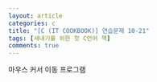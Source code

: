 ```yaml
---
layout: article
categories: c
title: "[C (IT COOKBOOK)] 연습문제 10-21"
tags: [새내기를 위한 첫 C언어 책]
comments: true
---
```


마우스 커서 이동 프로그램

<script src="https://gist.github.com/junne47/60762ef44f73282ed6298b41cb120d6f.js"></script>
